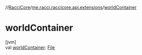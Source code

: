 //[RacciCore](../../index.md)/[me.racci.raccicore.api.extensions](index.md)/[worldContainer](world-container.md)

# worldContainer

[jvm]\
val [worldContainer](world-container.md): [File](https://docs.oracle.com/javase/8/docs/api/java/io/File.html)
